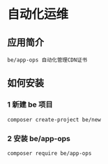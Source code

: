 # 自动化运维

## 应用简介

    be/app-ops 自动化管理CDN证书


## 如何安装

### 1 新建 be 项目

    composer create-project be/new

### 2 安装 be/app-ops

    composer require be/app-ops
